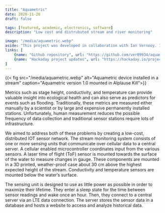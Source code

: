 ```yaml
---
title: "Aquametric"
date: 2020-11-26
draft: false

tags: [featured, academic, electronics, software]
description: "Low cost and distrubuted stream and river monitoring"

image: "/media/aquametric.webp"
aside: "This project was developed in collaboration with Ian Vernooy. It received a Hackaday Bootstrap Award and was a Finalist for the 2020 Hackaday Prize."
links: [
    {name: "Github repository", url: "https://github.com/ver09934/aquametric", icon: github},
    {name: "Hackaday project updates", url: "https://hackaday.io/project/170881", icon: hackaday},
]
---
```


{{< fig src="/media/aquametric.webp" alt="Aquametric device installed in a stream" caption="Aquametric version 1.0 mounted in Alplause Kill">}}

Metrics such as stage height, conductivity, and temperature can provide valuable insight into ecological health and can also serve as predictors for events such as flooding. Traditionally, these metrics are measured either manually by a scientist or by large and expensive permanently installed stations. Unfortunately, human measurement reduces the possible frequency of data collection and traditional sensor stations require lots of infrastructure.

We aimed to address both of these problems by creating a low-cost, distributed IOT sensor network. The stream monitoring system consists of one or more sensing units that communicate over cellular data to a central server. A cellular enabled microcontroller coordinates input from the various sensors. A laser time of flight (ToF) sensor is mounted towards the surface of the water to measure changes in gauge. These components are mounted in a 3D printed, weather-proof case about 30 cm above the highest expected height of the stream. Conductivity and temperature sensors are mounted below the water’s surface.

The sensing unit is designed to use as little power as possible in order to maximize their lifetime. They enter a sleep state for the time between sensor readings and wake once an hour. Then, they connect to a central server via an LTE data connection. The server stores the sensor data in a database and hosts a website to access and analyze historical data.